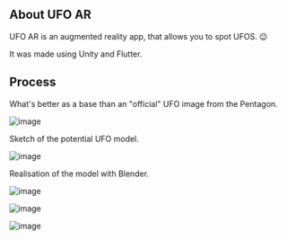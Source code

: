 ## About UFO AR

UFO AR is an augmented reality app, that allows you to spot UFOS. 😉

It was made using Unity and Flutter.

## Process

What's better as a base than an "official" UFO image from the Pentagon.

![image](https://user-images.githubusercontent.com/50044971/155416721-e6163555-5acf-4c5f-8d78-dca2b2b7bfb2.png)

Sketch of the potential UFO model.

![image](https://user-images.githubusercontent.com/50044971/155417339-6b8dd488-cd96-4183-a95f-181352e99f34.png)

Realisation of the model with Blender.

![image](https://user-images.githubusercontent.com/50044971/155417556-dc644ceb-89e3-4f78-a5e9-788b1a158105.png)

![image](https://user-images.githubusercontent.com/50044971/155417569-9de3a1f5-4a38-4d77-a338-a187b9fd6d56.png)

![image](https://user-images.githubusercontent.com/50044971/155417581-55f9bf67-96df-4739-af72-d1a3af1942fa.png)
